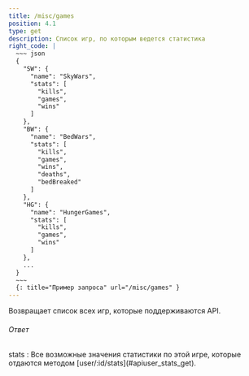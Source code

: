 ```yaml
---
title: /misc/games
position: 4.1
type: get
description: Список игр, по которым ведется статистика
right_code: |
  ~~~ json
  {
    "SW": {
      "name": "SkyWars",
      "stats": [
        "kills",
        "games",
        "wins"
      ]
    },
    "BW": {
      "name": "BedWars",
      "stats": [
        "kills",
        "games",
        "wins",
        "deaths",
        "bedBreaked"
      ]
    },
    "HG": {
      "name": "HungerGames",
      "stats": [
        "kills",
        "games",
        "wins"
      ]
    },
    ...
  }
  ~~~
  {: title="Пример запроса" url="/misc/games" }
---
```


Возвращает список всех игр, которые поддерживаются API.

<h6>Ответ</h6>
stats
: Все возможные значения статистики по этой игре, которые отдаются методом [user/:id/stats](#apiuser_stats_get).
